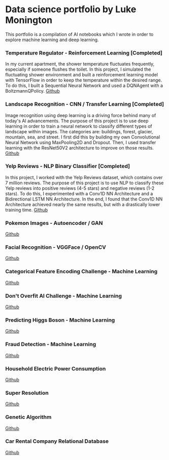 # Data science portfolio by Luke Monington

This portfolio is a compilation of AI notebooks which I wrote in order to explore machine learning and deep learning.

### Temperature Regulator - Reinforcement Learning [Completed]
In my current apartment, the shower temperature fluctuates frequently, especially 
if someone flushes the toilet. In this project, I simulated the fluctuating shower environment and 
built a reinforcement learning model with TensorFlow in order to keep the temperature within 
the desired range. To do this, I built a Sequential Neural Network and used a DQNAgent with a BoltzmannQPolicy.
[Github](https://github.com/lukemonington/shower_temp_reinforcement_learning)

### Landscape Recognition - CNN / Transfer Learning [Completed]
Image recognition using deep learning is a driving force behind many of today's AI advancements. The purpose 
of this project is to use deep learning in order to train a neural network to classify different types of 
landscape within images. The categories are: buildings, forest, glacier, mountain, sea, and street. 
I first did this by building my own Convolutional Neural Network using MaxPooling2D and Dropout. 
Then, I used transfer learning with the ResNet50V2 architecture to improve on those results.
[Github](https://github.com/lukemonington/landscape_classification)

### Yelp Reviews - NLP Binary Classifier [Completed]
In this project, I worked with the Yelp Reviews dataset, which contains over 7 million reviews. The purpose of this project 
is to use NLP to classify these Yelp reviews into positive reviews (4-5 stars) and negative reviews (1-2 stars). To do this, 
I experimented with a Conv1D NN Architecture and a Bidirectional LSTM NN Architecture. In the end, I found that the Conv1D 
NN Architecture achieved nearly the same results, but with a drastically lower training time.
[Github](https://github.com/lukemonington/yelp_reviews)

### Pokemon Images - Autoencoder / GAN

[Github](https://github.com/lukemonington/pokemon_images_gan)

### Facial Recognition - VGGFace / OpenCV
[Github](https://github.com/lukemonington/facial_recognition_opencv)

### Categorical Feature Encoding Challenge - Machine Learning
[Github](https://github.com/lukemonington/Categorical-Feature-Encoding-Challenge)

### Don't Overfit AI Challenge - Machine Learning
[Github](https://github.com/lukemonington/Don-t-Overfit-AI-Challenge)

### Predicting Higgs Boson - Machine Learning
[Github](https://github.com/lukemonington/Higgs-Boson-machine-learning-challenge)

### Fraud Detection - Machine Learning
[Github](https://github.com/lukemonington/IEEE-CIS-Fraud-Detection-AI-Competition)

### Household Electric Power Consumption
[Github](https://github.com/lukemonington/household_electric_power_consumption)

### Super Resolution
[Github](https://github.com/lukemonington/super_resolution)

### Genetic Algorithm
[Github](https://github.com/lukemonington/genetic_algorithm)

### Car Rental Company Relational Database
[Github](https://github.com/lukemonington/Car-Rental-Company-Relational-Database)
